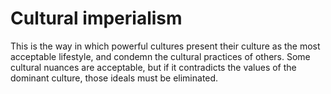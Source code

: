 # Cultural imperialism

This is the way in which powerful cultures present their culture as the most acceptable lifestyle, and condemn the cultural practices of others. Some cultural nuances are acceptable, but if it contradicts the values of the dominant culture, those ideals must be eliminated.
